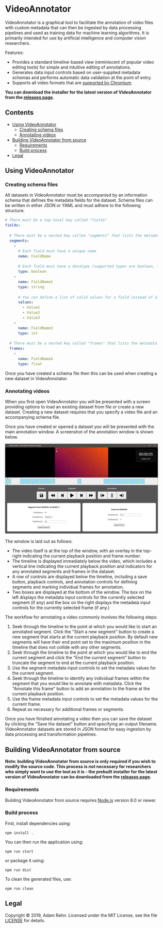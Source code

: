 VideoAnnotator
==============

VideoAnnotator is a graphical tool to facilitate the annotation of video files with custom metadata that can then be ingested by data processing pipelines and used as training data for machine learning algorithms. It is primarily intended for use by artificial intelligence and computer vision researchers.

Features:

- Provides a standard timeline-based view (reminiscent of popular video editing tools) for simple and intuitive editing of annotations.
- Generates data input controls based on user-supplied metadata schemas and performs automatic data validation at the point of entry.
- Supports all video formats that are [supported by Chromium](https://developer.mozilla.org/en-US/docs/Web/HTML/Supported_media_formats#Browser_compatibility).

**You can download the installer for the latest version of VideoAnnotator from the [releases page](https://github.com/adamrehn/VideoAnnotator/releases).**


## Contents

- [Using VideoAnnotator](#using-videoannotator)
  - [Creating schema files](#creating-schema-files)
  - [Annotating videos](#annotating-videos)
- [Building VideoAnnotator from source](#building-videoannotator-from-source)
  - [Requirements](#requirements)
  - [Build process](#build-process)
- [Legal](#legal)


## Using VideoAnnotator

### Creating schema files

All datasets in VideoAnnotator must be accompanied by an information schema that defines the metadata fields for the dataset. Schema files can be written in either JSON or YAML and must adhere to the following structure:

```yaml
# There must be a top-level key called "fields"
fields:
  
  # There must be a nested key called "segments" that lists the metadata fields that apply to entire segments of a video
  segments:
    -
      # Each field must have a unique name
      name: FieldName
      
      # Each field must have a datatype (supported types are boolean, float, int, and string)
      type: boolean
    -
      name: FieldName2
      type: string
      
      # You can define a list of valid values for a field instead of allowing arbitrary values
      values:
        - Value1
        - Value2
        - Value3
    -
      name: FieldName3
      type: int
  
  # There must be a nested key called "frames" that lists the metadata fields that apply to individual frames within a segment
  frames:
    -
      name: FieldName4
      type: float
```

Once you have created a schema file then this can be used when creating a new dataset in VideoAnnotator.

### Annotating videos

When you first open VideoAnnotator you will be presented with a screen providing options to load an existing dataset from file or create a new dataset. Creating a new dataset requires that you specify a video file and an accompanying schema file.

Once you have created or opened a dataset you will be presented with the main annotation window. A screenshot of the annotation window is shown below.

![Screenshot of the VideoAnnotator main annotation window](./images/screenshot.png)

The window is laid out as follows:

- The video itself is at the top of the window, with an overlay in the top-right indicating the current playback position and frame number.
- The timeline is displayed immediately below the video, which includes a vertical line indicating the current playback position and indicators for any annotated segments and frames in the dataset.
- A row of controls are displayed below the timeline, including a save button, playback controls, and annotation controls for defining segments and marking individual frames for annotation.
- Two boxes are displayed at the bottom of the window. The box on the left displays the metadata input controls for the currently selected segment (if any) and the box on the right displays the metadata input controls for the currently selected frame (if any.)

The workflow for annotating a video commonly involves the following steps:

1. Seek through the timeline to the point at which you would like to start an annotated segment. Click the "Start a new segment" button to create a new segment that starts at the current playback position. By default new segments will have their end point set to the maximum position in the timeline that does not collide with any other segments.
2. Seek through the timeline to the point at which you would like to end the current segment and click the "End the current segment" button to truncate the segment to end at the current playback position.
3. Use the segment metadata input controls to set the metadata values for the current segment.
4. Seek through the timeline to identify any individual frames within the segment that you would like to annotate with metadata. Click the "Annotate this frame" button to add an annotation to the frame at the current playback position.
5. Use the frame metadata input controls to set the metadata values for the current frame.
6. Repeat as necessary for additional frames or segments.

Once you have finished annotating a video then you can save the dataset by clicking the "Save the dataset" button and specifying an output filename. VideoAnnotator datasets are stored in JSON format for easy ingestion by data processing and transformation pipelines.


## Building VideoAnnotator from source

**Note: building VideoAnnotator from source is only required if you wish to modify the source code. This process is not necessary for researchers who simply want to use the tool as it is - the prebuilt installer for the latest version of VideoAnnotator can be downloaded from the [releases page](https://github.com/adamrehn/VideoAnnotator/releases).**


### Requirements

Building VideoAnnotator from source requires [Node.js](https://nodejs.org/) version 8.0 or newer.


### Build process

First, install dependencies using:

```
npm install .
```

You can then run the application using:

```
npm run start
```

or package it using:

```
npm run dist
```

To clean the generated files, use:

```
npm run clean
```


## Legal

Copyright &copy; 2019, Adam Rehn. Licensed under the MIT License, see the file [LICENSE](./LICENSE) for details.
